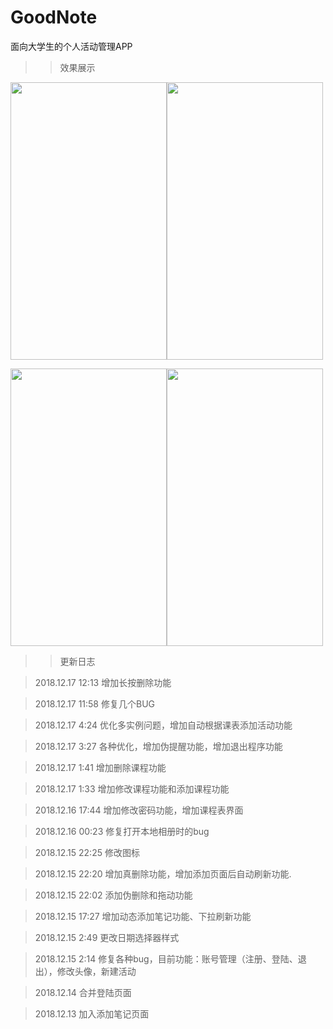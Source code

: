 # GoodNote
面向大学生的个人活动管理APP
>> 效果展示

<img width="250" height="444" src="https://github.com/learningNicolas/MarkdownImageRepertory/blob/master/image/goodnote-1.jpg"/><img width="250" height="444" src="https://github.com/learningNicolas/MarkdownImageRepertory/blob/master/image/goodnote-2.jpg"/>

<img width="250" height="444" src="https://github.com/learningNicolas/MarkdownImageRepertory/blob/master/image/goodnote-3.jpg"/><img width="250" height="444" src="https://github.com/learningNicolas/MarkdownImageRepertory/blob/master/image/goodnote-4.jpg"/>

>> 更新日志

> 2018.12.17 12:13 增加长按删除功能

> 2018.12.17 11:58 修复几个BUG

> 2018.12.17 4:24  优化多实例问题，增加自动根据课表添加活动功能

> 2018.12.17 3:27  各种优化，增加伪提醒功能，增加退出程序功能

> 2018.12.17 1:41  增加删除课程功能

> 2018.12.17 1:33  增加修改课程功能和添加课程功能

> 2018.12.16 17:44 增加修改密码功能，增加课程表界面

> 2018.12.16 00:23 修复打开本地相册时的bug

> 2018.12.15 22:25 修改图标

> 2018.12.15 22:20 增加真删除功能，增加添加页面后自动刷新功能.

> 2018.12.15 22:02 添加伪删除和拖动功能

> 2018.12.15 17:27 增加动态添加笔记功能、下拉刷新功能

> 2018.12.15 2:49 更改日期选择器样式

> 2018.12.15 2:14 修复各种bug，目前功能：账号管理（注册、登陆、退出），修改头像，新建活动

> 2018.12.14 合并登陆页面

> 2018.12.13 加入添加笔记页面
